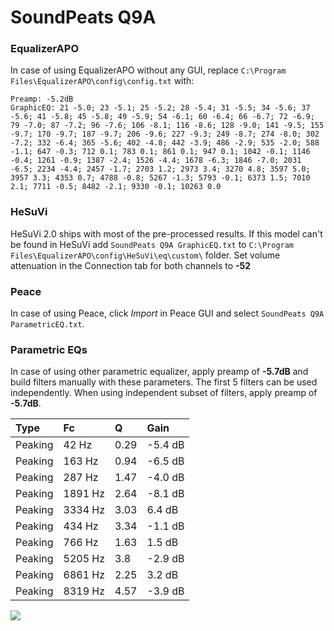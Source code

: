 # SoundPeats Q9A

### EqualizerAPO
In case of using EqualizerAPO without any GUI, replace `C:\Program Files\EqualizerAPO\config\config.txt`
with:
```
Preamp: -5.2dB
GraphicEQ: 21 -5.0; 23 -5.1; 25 -5.2; 28 -5.4; 31 -5.5; 34 -5.6; 37 -5.6; 41 -5.8; 45 -5.8; 49 -5.9; 54 -6.1; 60 -6.4; 66 -6.7; 72 -6.9; 79 -7.0; 87 -7.2; 96 -7.6; 106 -8.1; 116 -8.6; 128 -9.0; 141 -9.5; 155 -9.7; 170 -9.7; 187 -9.7; 206 -9.6; 227 -9.3; 249 -8.7; 274 -8.0; 302 -7.2; 332 -6.4; 365 -5.6; 402 -4.8; 442 -3.9; 486 -2.9; 535 -2.0; 588 -1.1; 647 -0.3; 712 0.1; 783 0.1; 861 0.1; 947 0.1; 1042 -0.1; 1146 -0.4; 1261 -0.9; 1387 -2.4; 1526 -4.4; 1678 -6.3; 1846 -7.0; 2031 -6.5; 2234 -4.4; 2457 -1.7; 2703 1.2; 2973 3.4; 3270 4.8; 3597 5.0; 3957 3.3; 4353 0.7; 4788 -0.8; 5267 -1.3; 5793 -0.1; 6373 1.5; 7010 2.1; 7711 -0.5; 8482 -2.1; 9330 -0.1; 10263 0.0
```

### HeSuVi
HeSuVi 2.0 ships with most of the pre-processed results. If this model can't be found in HeSuVi add
`SoundPeats Q9A GraphicEQ.txt` to `C:\Program Files\EqualizerAPO\config\HeSuVi\eq\custom\` folder.
Set volume attenuation in the Connection tab for both channels to **-52**

### Peace
In case of using Peace, click *Import* in Peace GUI and select `SoundPeats Q9A ParametricEQ.txt`.

### Parametric EQs
In case of using other parametric equalizer, apply preamp of **-5.7dB** and build filters manually
with these parameters. The first 5 filters can be used independently.
When using independent subset of filters, apply preamp of **-5.7dB**.

| Type    | Fc      |    Q | Gain    |
|:--------|:--------|:-----|:--------|
| Peaking | 42 Hz   | 0.29 | -5.4 dB |
| Peaking | 163 Hz  | 0.94 | -6.5 dB |
| Peaking | 287 Hz  | 1.47 | -4.0 dB |
| Peaking | 1891 Hz | 2.64 | -8.1 dB |
| Peaking | 3334 Hz | 3.03 | 6.4 dB  |
| Peaking | 434 Hz  | 3.34 | -1.1 dB |
| Peaking | 766 Hz  | 1.63 | 1.5 dB  |
| Peaking | 5205 Hz | 3.8  | -2.9 dB |
| Peaking | 6861 Hz | 2.25 | 3.2 dB  |
| Peaking | 8319 Hz | 4.57 | -3.9 dB |

![](https://raw.githubusercontent.com/jaakkopasanen/AutoEq/master/results/rtings/sbaf-serious/SoundPeats%20Q9A/SoundPeats%20Q9A.png)